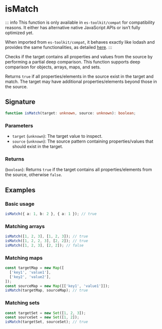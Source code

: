 # isMatch

::: info
This function is only available in `es-toolkit/compat` for compatibility reasons. It either has alternative native JavaScript APIs or isn’t fully optimized yet.

When imported from `es-toolkit/compat`, it behaves exactly like lodash and provides the same functionalities, as detailed [here](../../../compatibility.md).
:::

Checks if the target contains all properties and values from the source by performing a partial deep comparison.
This function supports deep comparison for objects, arrays, maps, and sets.

Returns `true` if all properties/elements in the source exist in the target and match. The target may have additional properties/elements beyond those in the source.

## Signature

```typescript
function isMatch(target: unknown, source: unknown): boolean;
```

### Parameters

- `target` (`unknown`): The target value to inspect.
- `source` (`unknown`): The source pattern containing properties/values that should exist in the target.

### Returns

(`boolean`): Returns `true` if the target contains all properties/elements from the source, otherwise `false`.

## Examples

### Basic usage

```typescript
isMatch({ a: 1, b: 2 }, { a: 1 }); // true
```

### Matching arrays

```typescript
isMatch([1, 2, 3], [1, 2, 3]); // true
isMatch([1, 2, 2, 3], [2, 2]); // true
isMatch([1, 2, 3], [2, 2]); // false
```

### Matching maps

```typescript
const targetMap = new Map([
  ['key1', 'value1'],
  ['key2', 'value2'],
]);
const sourceMap = new Map([['key1', 'value1']]);
isMatch(targetMap, sourceMap); // true
```

### Matching sets

```javascript
const targetSet = new Set([1, 2, 3]);
const sourceSet = new Set([1, 2]);
isMatch(targetSet, sourceSet); // true
```
